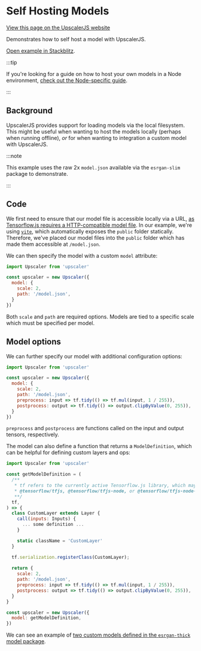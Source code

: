 # Self Hosting Models

<a class="docs-link" href="https://upscalerjs.com/documentation/guides/browser/usage/self-hosting-models">View this page on the UpscalerJS website</a>

Demonstrates how to self host a model with UpscalerJS.

<a href="https://githubbox.com/thekevinscott/upscalerjs/tree/main/examples/basic?file=index.js&title=UpscalerJS: Self Hosting Models">Open example in Stackblitz</a>.

:::tip

If you're looking for a guide on how to host your own models in a Node environment, [check out the Node-specific guide](../../node/nodejs-custom-models).

:::

## Background

UpscalerJS provides support for loading models via the local filesystem. This might be useful when wanting to host the models locally (perhaps when running offline), _or_ for when wanting to integration a custom model with UpscalerJS.

:::note

This example uses the raw 2x `model.json` available via the `esrgan-slim` package to demonstrate.

:::

## Code

We first need to ensure that our model file is accessible locally via a URL, [as Tensorflow.js requires a HTTP-compatible model file](https://www.tensorflow.org/js/guide/save_load#https). In our example, we're using [`vite`](https://vitejs.dev/), which automatically exposes the `public` folder statically. Therefore, we've placed our model files into the `public` folder which has made them accessible at `/model.json`.

We can then specify the model with a custom `model` attribute:

```javascript
import Upscaler from 'upscaler'

const upscaler = new Upscaler({
  model: {
    scale: 2,
    path: '/model.json',
  }
})
```

Both `scale` and `path` are required options. Models are tied to a specific scale which must be specified per model.

## Model options

We can further specify our model with additional configuration options:

```javascript
import Upscaler from 'upscaler'

const upscaler = new Upscaler({
  model: {
    scale: 2,
    path: '/model.json',
    preprocess: input => tf.tidy(() => tf.mul(input, 1 / 255)),
    postprocess: output => tf.tidy(() => output.clipByValue(0, 255)),
  }
})
```

`preprocess` and `postprocess` are functions called on the input and output tensors, respectively.

The model can also define a function that returns a `ModelDefinition`, which can be helpful for defining custom layers and ops:

```javascript
import Upscaler from 'upscaler'

const getModelDefinition = (
  /**
   * tf refers to the currently active Tensorflow.js library, which may be 
   * @tensorflow/tfjs, @tensorflow/tfjs-node, or @tensorflow/tfjs-node-gpu.
   **/
  tf,
) => {
  class CustomLayer extends Layer {
    call(inputs: Inputs) {
      ... some definition ...
    }

    static className = 'CustomLayer'
  }

  tf.serialization.registerClass(CustomLayer);
  
  return {
    scale: 2,
    path: '/model.json',
    preprocess: input => tf.tidy(() => tf.mul(input, 1 / 255)),
    postprocess: output => tf.tidy(() => output.clipByValue(0, 255)),
  }
}

const upscaler = new Upscaler({
  model: getModelDefinition,
})
```

We can see an example of [two custom models defined in the `esrgan-thick` model package](https://github.com/thekevinscott/UpscalerJS/blob/main/models/esrgan-thick/src/utils/getModelDefinition.ts#L14).
